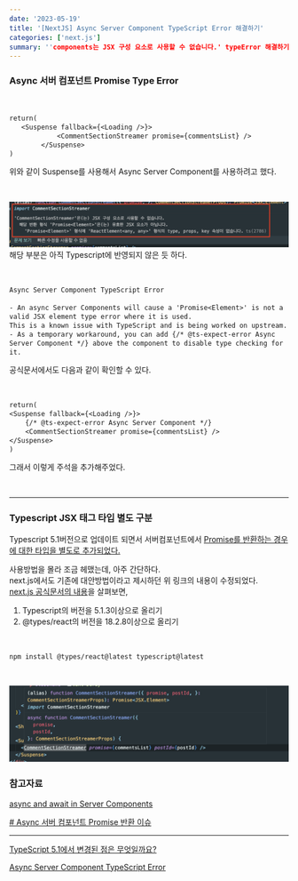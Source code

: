 ```yaml
---
date: '2023-05-19'
title: '[NextJS] Async Server Component TypeScript Error 해결하기'
categories: ['next.js']
summary: ''components는 JSX 구성 요소로 사용할 수 없습니다.' typeError 해결하기'
---
```


### Async 서버 컴포넌트 Promise Type Error

<br>

```TSX
return(
   <Suspense fallback={<Loading />}>
            <CommentSectionStreamer promise={commentsList} />
        </Suspense>
)
```

위와 같이 Suspense를 사용해서 Async Server Component를 사용하려고 했다.

<br>

![server component type error](./server-components-type-error.png)
해당 부분은 아직 Typescript에 반영되지 않은 듯 하다.

<br>

```
Async Server Component TypeScript Error

- An async Server Components will cause a 'Promise<Element>' is not a valid JSX element type error where it is used.
This is a known issue with TypeScript and is being worked on upstream.
- As a temporary workaround, you can add {/* @ts-expect-error Async Server Component */} above the component to disable type checking for it.
```

공식문서에서도 다음과 같이 확인할 수 있다.

<br>

```TSX
return(
<Suspense fallback={<Loading />}>
    {/* @ts-expect-error Async Server Component */}
    <CommentSectionStreamer promise={commentsList} />
</Suspense>
)
```

그래서 이렇게 주석을 추가해주었다.

<br>

---

### Typescript JSX 태그 타입 별도 구분

Typescript 5.1버전으로 업데이트 되면서 서버컴포넌트에서 [Promise를 반환하는 경우에 대한 타입을 별도로 추가되었다.](https://www.typescriptlang.org/docs/handbook/release-notes/typescript-5-1.html#decoupled-type-checking-between-jsx-elements-and-jsx-tag-types)

사용방법을 몰라 조금 헤맸는데, 아주 간단하다.  
next.js에서도 기존에 대안방법이라고 제시하던 위 링크의 내용이 수정되었다.  
[next.js 공식문서의 내용](https://www.typescriptlang.org/docs/handbook/release-notes/typescript-5-1.html#decoupled-type-checking-between-jsx-elements-and-jsx-tag-types)을 살펴보면,

1. Typescript의 버전을 5.1.3이상으로 올리기
2. @types/react의 버전을 18.2.8이상으로 올리기

<br>

```
npm install @types/react@latest typescript@latest
```

<br>

![더 이상 에러가 뜨지 않는다.](./solve-server-components-type-error.png)

### 참고자료

[async and await in Server Components](https://nextjs.org/docs/app/building-your-application/data-fetching/fetching#async-and-await-in-server-components)

[# Async 서버 컴포넌트 Promise 반환 이슈](https://curryyou.tistory.com/529)

---

[TypeScript 5.1에서 변경된 점은 무엇일까요?](https://velog.io/@reum107/what-changes-in-typescript-5.1)

[Async Server Component TypeScript Error](https://nextjs.org/docs/app/building-your-application/configuring/typescript#async-server-component-typescript-error)
